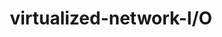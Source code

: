 ---
layout: posts_by_category
categories: virtualized-network-I/O
title: virtualized-network-I/O
permalink: /category/virtualized-network-IO
---